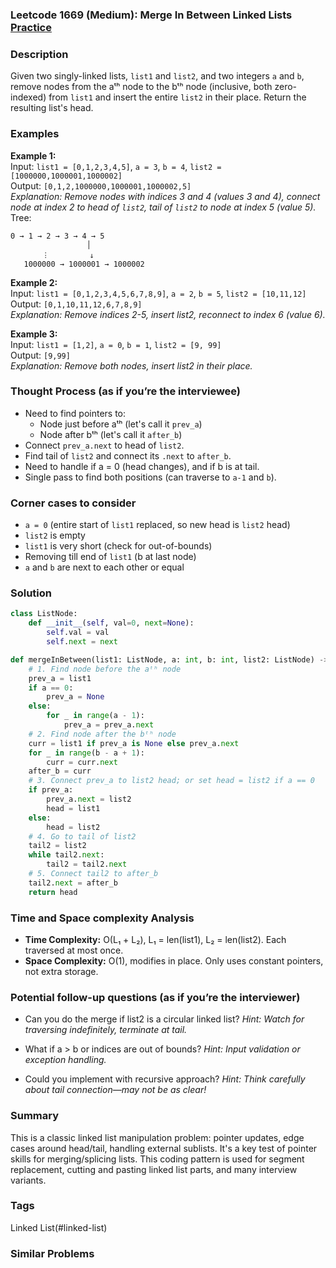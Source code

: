### Leetcode 1669 (Medium): Merge In Between Linked Lists [Practice](https://leetcode.com/problems/merge-in-between-linked-lists)

### Description  
Given two singly-linked lists, `list1` and `list2`, and two integers `a` and `b`, remove nodes from the aᵗʰ node to the bᵗʰ node (inclusive, both zero-indexed) from `list1` and insert the entire `list2` in their place. Return the resulting list's head.

### Examples  

**Example 1:**  
Input: `list1 = [0,1,2,3,4,5]`, `a = 3`, `b = 4`, `list2 = [1000000,1000001,1000002]`  
Output: `[0,1,2,1000000,1000001,1000002,5]`  
*Explanation: Remove nodes with indices 3 and 4 (values 3 and 4), connect node at index 2 to head of `list2`, tail of `list2` to node at index 5 (value 5).*  
Tree:
```
0 → 1 → 2 → 3 → 4 → 5
                 │
       ︙         ↓
   1000000 → 1000001 → 1000002
```

**Example 2:**  
Input: `list1 = [0,1,2,3,4,5,6,7,8,9]`, `a = 2`, `b = 5`, `list2 = [10,11,12]`  
Output: `[0,1,10,11,12,6,7,8,9]`  
*Explanation: Remove indices 2-5, insert list2, reconnect to index 6 (value 6).*

**Example 3:**  
Input: `list1 = [1,2]`, `a = 0`, `b = 1`, `list2 = [9, 99]`  
Output: `[9,99]`  
*Explanation: Remove both nodes, insert list2 in their place.*


### Thought Process (as if you’re the interviewee)  
- Need to find pointers to:
  - Node just before aᵗʰ (let's call it `prev_a`)
  - Node after bᵗʰ (let's call it `after_b`)
- Connect `prev_a.next` to head of `list2`.
- Find tail of `list2` and connect its `.next` to `after_b`.
- Need to handle if a = 0 (head changes), and if b is at tail.
- Single pass to find both positions (can traverse to `a-1` and `b`).


### Corner cases to consider  
- `a = 0` (entire start of `list1` replaced, so new head is `list2` head)
- `list2` is empty
- `list1` is very short (check for out-of-bounds)
- Removing till end of `list1` (b at last node)
- `a` and `b` are next to each other or equal


### Solution

```python
class ListNode:
    def __init__(self, val=0, next=None):
        self.val = val
        self.next = next

def mergeInBetween(list1: ListNode, a: int, b: int, list2: ListNode) -> ListNode:
    # 1. Find node before the aᵗʰ node
    prev_a = list1
    if a == 0:
        prev_a = None
    else:
        for _ in range(a - 1):
            prev_a = prev_a.next
    # 2. Find node after the bᵗʰ node
    curr = list1 if prev_a is None else prev_a.next
    for _ in range(b - a + 1):
        curr = curr.next
    after_b = curr
    # 3. Connect prev_a to list2 head; or set head = list2 if a == 0
    if prev_a:
        prev_a.next = list2
        head = list1
    else:
        head = list2
    # 4. Go to tail of list2
    tail2 = list2
    while tail2.next:
        tail2 = tail2.next
    # 5. Connect tail2 to after_b
    tail2.next = after_b
    return head
```

### Time and Space complexity Analysis  

- **Time Complexity:** O(L₁ + L₂), L₁ = len(list1), L₂ = len(list2). Each traversed at most once.
- **Space Complexity:** O(1), modifies in place. Only uses constant pointers, not extra storage.


### Potential follow-up questions (as if you’re the interviewer)  

- Can you do the merge if list2 is a circular linked list?
  *Hint: Watch for traversing indefinitely, terminate at tail.*

- What if a > b or indices are out of bounds?
  *Hint: Input validation or exception handling.*

- Could you implement with recursive approach?
  *Hint: Think carefully about tail connection—may not be as clear!*

### Summary
This is a classic linked list manipulation problem: pointer updates, edge cases around head/tail, handling external sublists. It's a key test of pointer skills for merging/splicing lists. This coding pattern is used for segment replacement, cutting and pasting linked list parts, and many interview variants.

### Tags
Linked List(#linked-list)

### Similar Problems
